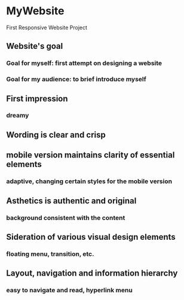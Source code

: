 # MyWebsite
First Responsive Website Project

## Website's goal
### Goal for myself: first attempt on designing a website
### Goal for my audience: to brief introduce myself 

## First impression
### dreamy

## Wording is clear and crisp

## mobile version maintains clarity of essential elements
### adaptive, changing certain styles for the mobile version

## Asthetics is authentic and original
### background consistent with the content

## Sideration of various visual design elements 
### floating menu, transition, etc.

## Layout, navigation and information hierarchy
### easy to navigate and read, hyperlink menu
